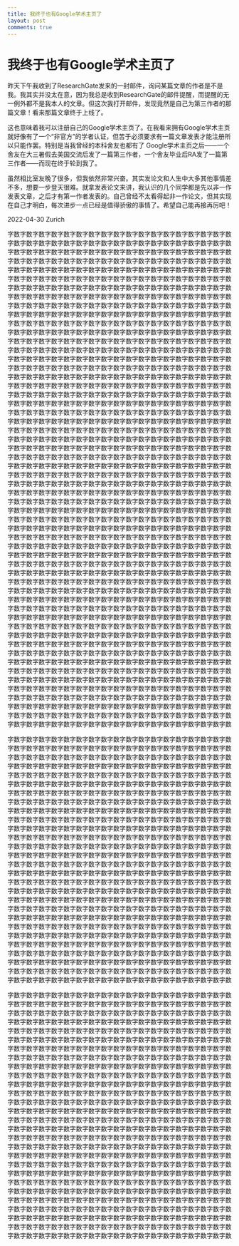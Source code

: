 ```yaml
---
title: 我终于也有Google学术主页了
layout: post
comments: true
---
```


# 我终于也有Google学术主页了

昨天下午我收到了ResearchGate发来的一封邮件，询问某篇文章的作者是不是我。我其实并没太在意，因为我总是收到ResearchGate的邮件提醒，而提醒的无一例外都不是我本人的文章。但这次我打开邮件，发现竟然是自己为第三作者的那篇文章！看来那篇文章终于上线了。

这也意味着我可以注册自己的Google学术主页了。在我看来拥有Google学术主页就好像有了一个“非官方”的学者认证，但苦于必须要求有一篇文章发表才能注册所以只能作罢。特别是当我曾经的本科舍友也都有了 Google学术主页之后——一个舍友在大三暑假去美国交流后发了一篇第三作者，一个舍友毕业后RA发了一篇第三作者——而现在终于轮到我了。

虽然相比室友晚了很多，但我依然非常兴奋。其实发论文和人生中大多其他事情差不多，想要一步登天很难。就拿发表论文来讲，我认识的几个同学都是先以非一作发表文章，之后才有第一作者发表的。自己曾经不太看得起非一作论文，但其实现在自己才明白，每次进步一点已经是值得骄傲的事情了。希望自己能再接再厉吧！

2022-04-30 Zurich

字数字数字数字数字数字数字数字数字数字数字数字数字数字数字数字数字数字数字数字数字数字数字数字数字数字数字数字数字数字数字数字数字数字数字数字数
字数字数字数字数字数字数字数字数字数字数字数字数字数字数字数字数字数字数字数字数字数字数字数字数字数字数字数字数字数字数字数字数字数字数字数字数
字数字数字数字数字数字数字数字数字数字数字数字数字数字数字数字数字数字数字数字数字数字数字数字数字数字数字数字数字数字数字数字数字数字数字数字数
字数字数字数字数字数字数字数字数字数字数字数字数字数字数字数字数字数字数字数字数字数字数字数字数字数字数字数字数字数字数字数字数字数字数字数字数
字数字数字数字数字数字数字数字数字数字数字数字数字数字数字数字数字数字数字数字数字数字数字数字数字数字数字数字数字数字数字数字数字数字数字数字数
字数字数字数字数字数字数字数字数字数字数字数字数字数字数字数字数字数字数字数字数字数字数字数字数字数字数字数字数字数字数字数字数字数字数字数字数
字数字数字数字数字数字数字数字数字数字数字数字数字数字数字数字数字数字数字数字数字数字数字数字数字数字数字数字数字数字数字数字数字数字数字数字数
字数字数字数字数字数字数字数字数字数字数字数字数字数字数字数字数字数字数字数字数字数字数字数字数字数字数字数字数字数字数字数字数字数字数字数字数
字数字数字数字数字数字数字数字数字数字数字数字数字数字数字数字数字数字数字数字数字数字数字数字数字数字数字数字数字数字数字数字数字数字数字数字数
字数字数字数字数字数字数字数字数字数字数字数字数字数字数字数字数字数字数字数字数字数字数字数字数字数字数字数字数字数字数字数字数字数字数字数字数
字数字数字数字数字数字数字数字数字数字数字数字数字数字数字数字数字数字数字数字数字数字数字数字数字数字数字数字数字数字数字数字数字数字数字数字数
字数字数字数字数字数字数字数字数字数字数字数字数字数字数字数字数字数字数字数字数字数字数字数字数字数字数字数字数字数字数字数字数字数字数字数字数
字数字数字数字数字数字数字数字数字数字数字数字数字数字数字数字数字数字数字数字数字数字数字数字数字数字数字数字数字数字数字数字数字数字数字数字数
字数字数字数字数字数字数字数字数字数字数字数字数字数字数字数字数字数字数字数字数字数字数字数字数字数字数字数字数字数字数字数字数字数字数字数字数
字数字数字数字数字数字数字数字数字数字数字数字数字数字数字数字数字数字数字数字数字数字数字数字数字数字数字数字数字数字数字数字数字数字数字数字数
字数字数字数字数字数字数字数字数字数字数字数字数字数字数字数字数字数字数字数字数字数字数字数字数字数字数字数字数字数字数字数字数字数字数字数字数
字数字数字数字数字数字数字数字数字数字数字数字数字数字数字数字数字数字数字数字数字数字数字数字数字数字数字数字数字数字数字数字数字数字数字数字数
字数字数字数字数字数字数字数字数字数字数字数字数字数字数字数字数字数字数字数字数字数字数字数字数字数字数字数字数字数字数字数字数字数字数字数字数
字数字数字数字数字数字数字数字数字数字数字数字数字数字数字数字数字数字数字数字数字数字数字数字数字数字数字数字数字数字数字数字数字数字数字数字数
字数字数字数字数字数字数字数字数字数字数字数字数字数字数字数字数字数字数字数字数字数字数字数字数字数字数字数字数字数字数字数字数字数字数字数字数
字数字数字数字数字数字数字数字数字数字数字数字数字数字数字数字数字数字数字数字数字数字数字数字数字数字数字数字数字数字数字数字数字数字数字数字数
字数字数字数字数字数字数字数字数字数字数字数字数字数字数字数字数字数字数字数字数字数字数字数字数字数字数字数字数字数字数字数字数字数字数字数字数
字数字数字数字数字数字数字数字数字数字数字数字数字数字数字数字数字数字数字数字数字数字数字数字数字数字数字数字数字数字数字数字数字数字数字数字数
字数字数字数字数字数字数字数字数字数字数字数字数字数字数字数字数字数字数字数字数字数字数字数字数字数字数字数字数字数字数字数字数字数字数字数字数
字数字数字数字数字数字数字数字数字数字数字数字数字数字数字数字数字数字数字数字数字数字数字数字数字数字数字数字数字数字数字数字数字数字数字数字数
字数字数字数字数字数字数字数字数字数字数字数字数字数字数字数字数字数字数字数字数字数字数字数字数字数字数字数字数字数字数字数字数字数字数字数字数
字数字数字数字数字数字数字数字数字数字数字数字数字数字数字数字数字数字数字数字数字数字数字数字数字数字数字数字数字数字数字数字数字数字数字数字数
字数字数字数字数字数字数字数字数字数字数字数字数字数字数字数字数字数字数字数字数字数字数字数字数字数字数字数字数字数字数字数字数字数字数字数字数

字数字数字数字数字数字数字数字数字数字数字数字数字数字数字数字数字数字数字数字数字数字数字数字数字数字数字数字数字数字数字数字数字数字数字数字数
字数字数字数字数字数字数字数字数字数字数字数字数字数字数字数字数字数字数字数字数字数字数字数字数字数字数字数字数字数字数字数字数字数字数字数字数
字数字数字数字数字数字数字数字数字数字数字数字数字数字数字数字数字数字数字数字数字数字数字数字数字数字数字数字数字数字数字数字数字数字数字数字数
字数字数字数字数字数字数字数字数字数字数字数字数字数字数字数字数字数字数字数字数字数字数字数字数字数字数字数字数字数字数字数字数字数字数字数字数
字数字数字数字数字数字数字数字数字数字数字数字数字数字数字数字数字数字数字数字数字数字数字数字数字数字数字数字数字数字数字数字数字数字数字数字数
字数字数字数字数字数字数字数字数字数字数字数字数字数字数字数字数字数字数字数字数字数字数字数字数字数字数字数字数字数字数字数字数字数字数字数字数
字数字数字数字数字数字数字数字数字数字数字数字数字数字数字数字数字数字数字数字数字数字数字数字数字数字数字数字数字数字数字数字数字数字数字数字数
字数字数字数字数字数字数字数字数字数字数字数字数字数字数字数字数字数字数字数字数字数字数字数字数字数字数字数字数字数字数字数字数字数字数字数字数
字数字数字数字数字数字数字数字数字数字数字数字数字数字数字数字数字数字数字数字数字数字数字数字数字数字数字数字数字数字数字数字数字数字数字数字数
字数字数字数字数字数字数字数字数字数字数字数字数字数字数字数字数字数字数字数字数字数字数字数字数字数字数字数字数字数字数字数字数字数字数字数字数
字数字数字数字数字数字数字数字数字数字数字数字数字数字数字数字数字数字数字数字数字数字数字数字数字数字数字数字数字数字数字数字数字数字数字数字数
字数字数字数字数字数字数字数字数字数字数字数字数字数字数字数字数字数字数字数字数字数字数字数字数字数字数字数字数字数字数字数字数字数字数字数字数
字数字数字数字数字数字数字数字数字数字数字数字数字数字数字数字数字数字数字数字数字数字数字数字数字数字数字数字数字数字数字数字数字数字数字数字数
字数字数字数字数字数字数字数字数字数字数字数字数字数字数字数字数字数字数字数字数字数字数字数字数字数字数字数字数字数字数字数字数字数字数字数字数

字数字数字数字数字数字数字数字数字数字数字数字数字数字数字数字数字数字数字数字数字数字数字数字数字数字数字数字数字数字数字数字数字数字数字数字数
字数字数字数字数字数字数字数字数字数字数字数字数字数字数字数字数字数字数字数字数字数字数字数字数字数字数字数字数字数字数字数字数字数字数字数字数
字数字数字数字数字数字数字数字数字数字数字数字数字数字数字数字数字数字数字数字数字数字数字数字数字数字数字数字数字数字数字数字数字数字数字数字数
字数字数字数字数字数字数字数字数字数字数字数字数字数字数字数字数字数字数字数字数字数字数字数字数字数字数字数字数字数字数字数字数字数字数字数字数
字数字数字数字数字数字数字数字数字数字数字数字数字数字数字数字数字数字数字数字数字数字数字数字数字数字数字数字数字数字数字数字数字数字数字数字数
字数字数字数字数字数字数字数字数字数字数字数字数字数字数字数字数字数字数字数字数字数字数字数字数字数字数字数字数字数字数字数字数字数字数字数字数
字数字数字数字数字数字数字数字数字数字数字数字数字数字数字数字数字数字数字数字数字数字数字数字数字数字数字数字数字数字数字数字数字数字数字数字数
字数字数字数字数字数字数字数字数字数字数字数字数字数字数字数字数字数字数字数字数字数字数字数字数字数字数字数字数字数字数字数字数字数字数字数字数
字数字数字数字数字数字数字数字数字数字数字数字数字数字数字数字数字数字数字数字数字数字数字数字数字数字数字数字数字数字数字数字数字数字数字数字数
字数字数字数字数字数字数字数字数字数字数字数字数字数字数字数字数字数字数字数字数字数字数字数字数字数字数字数字数字数字数字数字数字数字数字数字数
字数字数字数字数字数字数字数字数字数字数字数字数字数字数字数字数字数字数字数字数字数字数字数字数字数字数字数字数字数字数字数字数字数字数字数字数
字数字数字数字数字数字数字数字数字数字数字数字数字数字数字数字数字数字数字数字数字数字数字数字数字数字数字数字数字数字数字数字数字数字数字数字数
字数字数字数字数字数字数字数字数字数字数字数字数字数字数字数字数字数字数字数字数字数字数字数字数字数字数字数字数字数字数字数字数字数字数字数字数
字数字数字数字数字数字数字数字数字数字数字数字数字数字数字数字数字数字数字数字数字数字数字数字数字数字数字数字数字数字数字数字数字数字数字数字数

